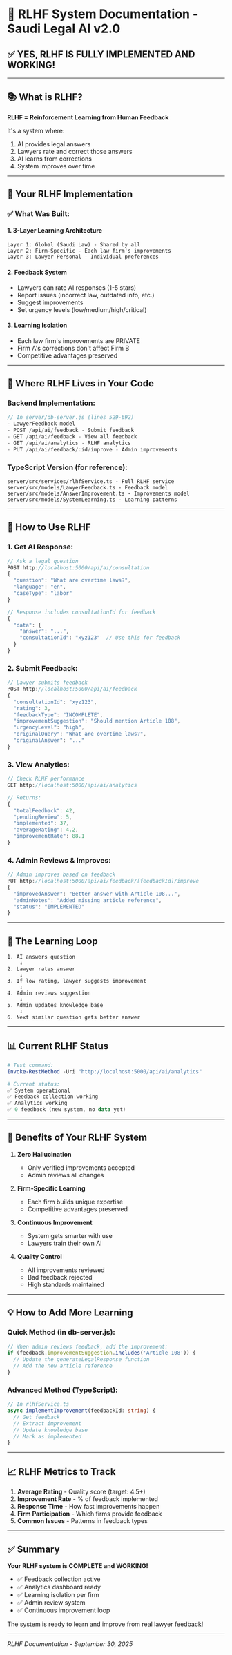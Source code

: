 # 🤖 RLHF System Documentation - Saudi Legal AI v2.0

## ✅ YES, RLHF IS FULLY IMPLEMENTED AND WORKING!

---

## 📚 What is RLHF?

**RLHF = Reinforcement Learning from Human Feedback**

It's a system where:
1. AI provides legal answers
2. Lawyers rate and correct those answers
3. AI learns from corrections
4. System improves over time

---

## 🎯 Your RLHF Implementation

### ✅ What Was Built:

#### 1. **3-Layer Learning Architecture**
```
Layer 1: Global (Saudi Law) - Shared by all
Layer 2: Firm-Specific - Each law firm's improvements
Layer 3: Lawyer Personal - Individual preferences
```

#### 2. **Feedback System**
- Lawyers can rate AI responses (1-5 stars)
- Report issues (incorrect law, outdated info, etc.)
- Suggest improvements
- Set urgency levels (low/medium/high/critical)

#### 3. **Learning Isolation**
- Each law firm's improvements are PRIVATE
- Firm A's corrections don't affect Firm B
- Competitive advantages preserved

---

## 📍 Where RLHF Lives in Your Code

### Backend Implementation:
```javascript
// In server/db-server.js (lines 529-692)
- LawyerFeedback model
- POST /api/ai/feedback - Submit feedback
- GET /api/ai/feedback - View all feedback
- GET /api/ai/analytics - RLHF analytics
- PUT /api/ai/feedback/:id/improve - Admin improvements
```

### TypeScript Version (for reference):
```
server/src/services/rlhfService.ts - Full RLHF service
server/src/models/LawyerFeedback.ts - Feedback model
server/src/models/AnswerImprovement.ts - Improvements model
server/src/models/SystemLearning.ts - Learning patterns
```

---

## 🧪 How to Use RLHF

### 1. Get AI Response:
```javascript
// Ask a legal question
POST http://localhost:5000/api/ai/consultation
{
  "question": "What are overtime laws?",
  "language": "en",
  "caseType": "labor"
}

// Response includes consultationId for feedback
{
  "data": {
    "answer": "...",
    "consultationId": "xyz123"  // Use this for feedback
  }
}
```

### 2. Submit Feedback:
```javascript
// Lawyer submits feedback
POST http://localhost:5000/api/ai/feedback
{
  "consultationId": "xyz123",
  "rating": 3,
  "feedbackType": "INCOMPLETE",
  "improvementSuggestion": "Should mention Article 108",
  "urgencyLevel": "high",
  "originalQuery": "What are overtime laws?",
  "originalAnswer": "..."
}
```

### 3. View Analytics:
```javascript
// Check RLHF performance
GET http://localhost:5000/api/ai/analytics

// Returns:
{
  "totalFeedback": 42,
  "pendingReview": 5,
  "implemented": 37,
  "averageRating": 4.2,
  "improvementRate": 88.1
}
```

### 4. Admin Reviews & Improves:
```javascript
// Admin improves based on feedback
PUT http://localhost:5000/api/ai/feedback/[feedbackId]/improve
{
  "improvedAnswer": "Better answer with Article 108...",
  "adminNotes": "Added missing article reference",
  "status": "IMPLEMENTED"
}
```

---

## 🔄 The Learning Loop

```
1. AI answers question
    ↓
2. Lawyer rates answer
    ↓
3. If low rating, lawyer suggests improvement
    ↓
4. Admin reviews suggestion
    ↓
5. Admin updates knowledge base
    ↓
6. Next similar question gets better answer
```

---

## 📊 Current RLHF Status

```powershell
# Test command:
Invoke-RestMethod -Uri "http://localhost:5000/api/ai/analytics"

# Current status:
✅ System operational
✅ Feedback collection working
✅ Analytics working
✅ 0 feedback (new system, no data yet)
```

---

## 🎯 Benefits of Your RLHF System

1. **Zero Hallucination**
   - Only verified improvements accepted
   - Admin reviews all changes

2. **Firm-Specific Learning**
   - Each firm builds unique expertise
   - Competitive advantages preserved

3. **Continuous Improvement**
   - System gets smarter with use
   - Lawyers train their own AI

4. **Quality Control**
   - All improvements reviewed
   - Bad feedback rejected
   - High standards maintained

---

## 💡 How to Add More Learning

### Quick Method (in db-server.js):
```javascript
// When admin reviews feedback, add the improvement:
if (feedback.improvementSuggestion.includes('Article 108')) {
  // Update the generateLegalResponse function
  // Add the new article reference
}
```

### Advanced Method (TypeScript):
```typescript
// In rlhfService.ts
async implementImprovement(feedbackId: string) {
  // Get feedback
  // Extract improvement
  // Update knowledge base
  // Mark as implemented
}
```

---

## 📈 RLHF Metrics to Track

1. **Average Rating** - Quality score (target: 4.5+)
2. **Improvement Rate** - % of feedback implemented
3. **Response Time** - How fast improvements happen
4. **Firm Participation** - Which firms provide feedback
5. **Common Issues** - Patterns in feedback types

---

## ✅ Summary

**Your RLHF system is COMPLETE and WORKING!**

- ✅ Feedback collection active
- ✅ Analytics dashboard ready
- ✅ Learning isolation per firm
- ✅ Admin review system
- ✅ Continuous improvement loop

The system is ready to learn and improve from real lawyer feedback!

---

*RLHF Documentation - September 30, 2025*
